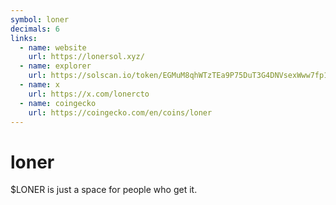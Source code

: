 ```yaml
---
symbol: loner
decimals: 6
links:
  - name: website
    url: https://lonersol.xyz/
  - name: explorer
    url: https://solscan.io/token/EGMuM8qhWTzTEa9P75DuT3G4DNVsexWww7fp1vo8pump
  - name: x
    url: https://x.com/lonercto
  - name: coingecko
    url: https://coingecko.com/en/coins/loner
---
```


# loner

$LONER is just a space for people who get it.
